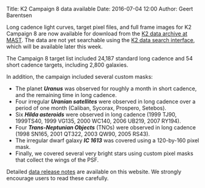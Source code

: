 Title: K2 Campaign 8 data available
Date: 2016-07-04 12:00
Author: Geert Barentsen

Long cadence light curves, target pixel files, and full frame images 
for K2 Campaign 8 are now available for download 
from the [K2 data archive at MAST](https://archive.stsci.edu/k2/).
The data are not yet searchable using the [K2 data search interface](https://archive.stsci.edu/k2/data_search/search.php),
which will be available later this week.

The Campaign 8 target list included 24,187 standard long cadence
and 54 short cadence targets, including 2,800 galaxies.

In addition, the campaign included several custom masks:

* The planet ***Uranus*** was observed for roughly a month in short cadence,
and the remaining time in long cadence.
* Four irregular ***Uranian satellites*** were observed in long cadence over a period of one month (Caliban, Sycorax, Prospero, Setebos).
* Six ***Hilda asteroids*** were observed in long cadence (1999 TJ90, 1999TS40, 1999 VG135, 2000 WC140, 2006 UB219, 2007 RY194).
* Four ***Trans-Neptunian Objects*** (TNOs) were observed in long cadence (1998 SN165, 2001 QT322, 2003 QW90, 2005 RS43).
* The irregular dwarf galaxy ***IC 1613*** was covered using a 120-by-160 pixel mask.
* Finally, we covered several very bright stars using custom pixel masks that
collect the wings of the PSF.

Detailed [data release notes](/k2-data-release-notes.html#k2-campaign-8)
are available on this website.
We strongly encourage users to read these carefully.
